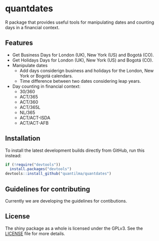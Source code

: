# quantdates
R package that provides useful tools for manipulating dates and counting days in a financial context.

## Features

* Get Business Days for London (UK), New York (US) and Bogotá (CO).
* Get Holidays Days for London (UK), New York (US) and Bogotá (CO).
* Manipulate dates
    + Add days considerign business and holidays for the London, New York or Bogotá calendars.
    + Time difference between two dates considering leap years.
* Day counting in financial context:
    + 30/360
    + ACT/365
    + ACT/360
    + ACT/365L
    + NL/365
    + ACT/ACT-ISDA
    + ACT/ACT-AFB
    
## Installation

To install the latest development builds directly from GitHub, run this instead:

```r
if (!require("devtools"))
  install.packages("devtools")
devtools::install_github("quantilma/quantdates")
```

## Guidelines for contributing

Currently we are developing the guidelines for contibutions. 

## License

The shiny package as a whole is licensed under the GPLv3. See the [LICENSE](LICENSE) file for more details.
    
